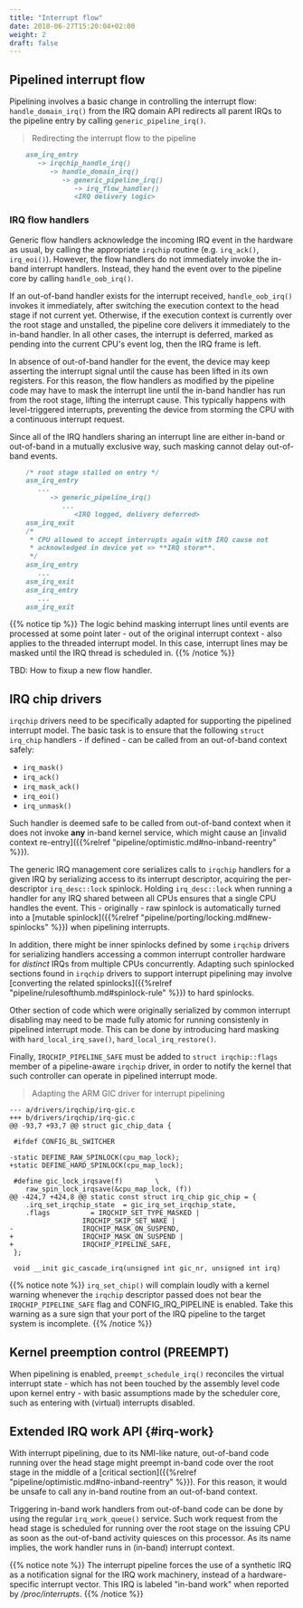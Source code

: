 ```yaml
---
title: "Interrupt flow"
date: 2018-06-27T15:20:04+02:00
weight: 2
draft: false
---
```


## Pipelined interrupt flow

Pipelining involves a basic change in controlling the interrupt flow:
`handle_domain_irq()` from the IRQ domain API redirects all parent
IRQs to the pipeline entry by calling `generic_pipeline_irq()`.

> Redirecting the interrupt flow to the pipeline

```markdown
    asm_irq_entry
       -> irqchip_handle_irq()
          -> handle_domain_irq()
             -> generic_pipeline_irq()
                -> irq_flow_handler()
                <IRQ delivery logic>
```

### IRQ flow handlers

Generic flow handlers acknowledge the incoming IRQ event in the
hardware as usual, by calling the appropriate `irqchip` routine
(e.g. `irq_ack()`, `irq_eoi()`). However, the flow handlers do not
immediately invoke the in-band interrupt handlers. Instead, they hand
the event over to the pipeline core by calling `handle_oob_irq()`.

If an out-of-band handler exists for the interrupt received,
`handle_oob_irq()` invokes it immediately, after switching the
execution context to the head stage if not current yet. Otherwise, if
the execution context is currently over the root stage and unstalled,
the pipeline core delivers it immediately to the in-band handler. In
all other cases, the interrupt is deferred, marked as pending into the
current CPU's event log, then the IRQ frame is left.

In absence of out-of-band handler for the event, the device may keep
asserting the interrupt signal until the cause has been lifted in its
own registers. For this reason, the flow handlers as modified by the
pipeline code may have to mask the interrupt line until the in-band
handler has run from the root stage, lifting the interrupt cause. This
typically happens with level-triggered interrupts, preventing the
device from storming the CPU with a continuous interrupt request.

Since all of the IRQ handlers sharing an interrupt line are either
in-band or out-of-band in a mutually exclusive way, such masking
cannot delay out-of-band events.

```markdown
    /* root stage stalled on entry */
    asm_irq_entry
       ...
          -> generic_pipeline_irq()
             ...
                <IRQ logged, delivery deferred>
    asm_irq_exit
    /*
     * CPU allowed to accept interrupts again with IRQ cause not
     * acknowledged in device yet => **IRQ storm**.
     */
    asm_irq_entry
       ...
    asm_irq_exit
    asm_irq_entry
       ...
    asm_irq_exit
```

{{% notice tip %}}
The logic behind masking interrupt lines until events are processed at
some point later - out of the original interrupt context - also
applies to the threaded interrupt model. In this case, interrupt lines
may be masked until the IRQ thread is scheduled in.
{{% /notice %}}

TBD: How to fixup a new flow handler.

## IRQ chip drivers

`irqchip` drivers need to be specifically adapted for supporting the
pipelined interrupt model. The basic task is to ensure that the
following `struct irq_chip` handlers - if defined - can be called from
an out-of-band context safely:

- `irq_mask()`
- `irq_ack()`
- `irq_mask_ack()`
- `irq_eoi()`
- `irq_unmask()`

Such handler is deemed safe to be called from out-of-band context when
it does not invoke **any** in-band kernel service, which might cause
an [invalid context re-entry]({{%relref
"pipeline/optimistic.md#no-inband-reentry" %}}).

The generic IRQ management core serializes calls to `irqchip` handlers
for a given IRQ by serializing access to its interrupt descriptor,
acquiring the per-descriptor `irq_desc::lock` spinlock.  Holding
`irq_desc::lock` when running a handler for any IRQ shared between all
CPUs ensures that a single CPU handles the event.  This - originally -
raw spinlock is automatically turned into a [mutable
spinlock]({{%relref "pipeline/porting/locking.md#new-spinlocks"
%}}) when pipelining interrupts.

In addition, there might be inner spinlocks defined by some `irqchip`
drivers for serializing handlers accessing a common interrupt
controller hardware for _distinct_ IRQs from multiple CPUs
concurrently. Adapting such spinlocked sections found in `irqchip`
drivers to support interrupt pipelining may involve [converting the
related spinlocks]({{%relref "pipeline/rulesofthumb.md#spinlock-rule"
%}}) to hard spinlocks.

Other section of code which were originally serialized by common
interrupt disabling may need to be made fully atomic for running
consistenly in pipelined interrupt mode. This can be done by
introducing hard masking with `hard_local_irq_save()`,
`hard_local_irq_restore()`.

Finally, `IRQCHIP_PIPELINE_SAFE` must be added to `struct
irqchip::flags` member of a pipeline-aware `irqchip` driver, in order
to notify the kernel that such controller can operate in pipelined
interrupt mode.

> Adapting the ARM GIC driver for interrupt pipelining

```
--- a/drivers/irqchip/irq-gic.c
+++ b/drivers/irqchip/irq-gic.c
@@ -93,7 +93,7 @@ struct gic_chip_data {
 
 #ifdef CONFIG_BL_SWITCHER
 
-static DEFINE_RAW_SPINLOCK(cpu_map_lock);
+static DEFINE_HARD_SPINLOCK(cpu_map_lock);
 
 #define gic_lock_irqsave(f)		\
 	raw_spin_lock_irqsave(&cpu_map_lock, (f))
@@ -424,7 +424,8 @@ static const struct irq_chip gic_chip = {
 	.irq_set_irqchip_state	= gic_irq_set_irqchip_state,
 	.flags			= IRQCHIP_SET_TYPE_MASKED |
 				  IRQCHIP_SKIP_SET_WAKE |
-				  IRQCHIP_MASK_ON_SUSPEND,
+				  IRQCHIP_MASK_ON_SUSPEND |
+				  IRQCHIP_PIPELINE_SAFE,
 };
 
 void __init gic_cascade_irq(unsigned int gic_nr, unsigned int irq)
```

{{% notice note %}}
`irq_set_chip()` will complain loudly with a kernel warning whenever
the `irqchip` descriptor passed does not bear the
`IRQCHIP_PIPELINE_SAFE` flag and CONFIG_IRQ_PIPELINE is enabled. Take
this warning as a sure sign that your port of the IRQ pipeline to the
target system is incomplete.
{{% /notice %}}

## Kernel preemption control (PREEMPT)

When pipelining is enabled, `preempt_schedule_irq()` reconciles the
virtual interrupt state - which has not been touched by the assembly
level code upon kernel entry - with basic assumptions made by the
scheduler core, such as entering with (virtual) interrupts disabled.

## Extended IRQ work API {#irq-work}

With interrupt pipelining, due to its NMI-like nature, out-of-band
code running over the head stage might preempt in-band code over the
root stage in the middle of a [critical section]({{%relref
"pipeline/optimistic.md#no-inband-reentry" %}}). For this reason, it
would be unsafe to call any in-band routine from an out-of-band
context.

Triggering in-band work handlers from out-of-band code can be done by
using the regular `irq_work_queue()` service. Such work request from
the head stage is scheduled for running over the root stage on the
issuing CPU as soon as the out-of-band activity quiesces on this
processor. As its name implies, the work handler runs in (in-band)
interrupt context.

{{% notice note %}}
The interrupt pipeline forces the use of a synthetic IRQ as a
notification signal for the IRQ work machinery, instead of a
hardware-specific interrupt vector. This IRQ is labeled "in-band work"
when reported by _/proc/interrupts_.
{{% /notice %}}
